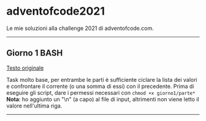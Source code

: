# adventofcode2021
Le mie soluzioni alla challenge 2021 di adventofcode.com.

---

## Giorno 1 BASH
[Testo originale](https://adventofcode.com/2021/day/1)

Task molto base, per entrambe le parti è sufficiente ciclare la lista dei valori e confrontare il corrente (o una somma di essi) con il precedente. Prima di eseguire gli script, dare i permessi necessari con `chmod +x giorno1/parte*`
**Nota**: ho aggiunto un "\n" (a capo) al file di input, altrimenti non viene letto il valore nell'ultima riga.

---
